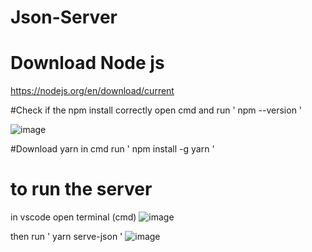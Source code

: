 # Json-Server


# Download Node js
https://nodejs.org/en/download/current

#Check if the npm install correctly
open cmd and run ' npm --version '

![image](https://github.com/3marsaied/Json-Server/assets/74738267/a4081b16-1174-4688-a571-9f9268b16592)


#Download yarn
in cmd run ' npm install -g yarn '

# to run the server 
in vscode open terminal (cmd) 
![image](https://github.com/3marsaied/Json-Server/assets/74738267/53b8e76e-b426-4126-adad-9cede9b003d2)

then run ' yarn serve-json '
![image](https://github.com/3marsaied/Json-Server/assets/74738267/f8687163-5b5f-4b6e-9dc1-8e6e5680dbdf)



